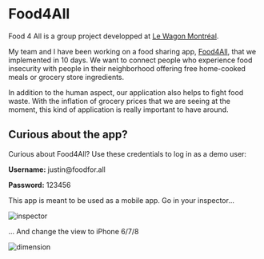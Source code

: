 <h1>Food4All</h1>

<p>Food 4 All is a group project developped at <a href="https://github.com/lewagon">Le Wagon Montréal</a>. 

My team and I have been working on a food sharing app, <a href="https://www.food4all.click">Food4All</a>, that we implemented in 10 days. We want to connect people who experience food insecurity with people in their neighborhood offering free home-cooked meals or grocery store ingredients.

In addition to the human aspect, our application also helps to fight food waste. With the inflation of grocery prices that we are seeing at the moment, this kind of application is really important to have around.</p>

<h2>Curious about the app? </h2>

<p>Curious about Food4All? Use these credentials to log in as a demo user:<p>
 <strong>Username:</strong> justin@foodfor.all
<p><strong>Password:</strong> 123456 </p>


<p>This app is meant to be used as a mobile app. Go in your inspector... </p>

![inspector](https://user-images.githubusercontent.com/15382972/175033603-9a8f8c28-9419-47f0-9d98-42ac4787000a.PNG)

<p>... And change the view to iPhone 6/7/8 </p>

![dimension](https://user-images.githubusercontent.com/15382972/175033112-ddfbc654-e199-47be-aba9-f2f1d53e1025.PNG)

